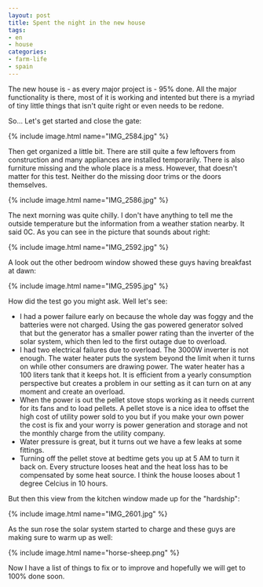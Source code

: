 ```yaml
---
layout: post
title: Spent the night in the new house
tags:
- en
- house
categories:
- farm-life
- spain
---
```

The new house is - as every major project is - 95% done. All the major functionality is there, most of it is working and intented but there is a myriad of tiny little things that isn't quite right or even needs to be redone.

So... Let's get started and close the gate:

{% include image.html name="IMG_2584.jpg" %}

Then get organized a little bit. There are still quite a few leftovers from construction and many appliances are installed temporarily. There is also furniture missing and the whole place is a mess. However, that doesn't matter for this test. Neither do the missing door trims or the doors themselves.

{% include image.html name="IMG_2586.jpg" %}

The next morning was quite chilly. I don't have anything to tell me the outside temperature but the information from a weather station nearby. It said 0C. As you can see in the picture that sounds about right:

{% include image.html name="IMG_2592.jpg" %}

A look out the other bedroom window showed these guys having breakfast at dawn:

{% include image.html name="IMG_2595.jpg" %}

How did the test go you might ask. Well let's see:

* I had a power failure early on because the whole day was foggy and the batteries were not charged. Using the gas powered generator solved that but the generator has a smaller power rating than the inverter of the solar system, which then led to the first outage due to overload.
* I had two electrical failures due to overload. The 3000W inverter is not enough. The water heater puts the system beyond the limit when it turns on while other consumers are drawing power. The water heater has a 100 liters tank that it keeps hot. It is efficient from a yearly consumption perspective but creates a problem in our setting as it can turn on at any moment and create an overload.
* When the power is out the pellet stove stops working as it needs current for its fans and to load pellets. A pellet stove is a nice idea to offset the high cost of utility power sold to you but if you make your own power the cost is fix and your worry is power generation and storage and not the monthly charge from the utility company.
* Water pressure is great, but it turns out we have a few leaks at some fittings.
* Turning off the pellet stove at bedtime gets you up at 5 AM to turn it back on. Every structure looses heat and the heat loss has to be compensated by some heat source. I think the house looses about 1 degree Celcius in 10 hours.

But then this view from the kitchen window made up for the "hardship":

{% include image.html name="IMG_2601.jpg" %}

As the sun rose the solar system started to charge and these guys are making sure to warm up as well:

{% include image.html name="horse-sheep.png" %}

Now I have a list of things to fix or to improve and hopefully we will get to 100% done soon.
